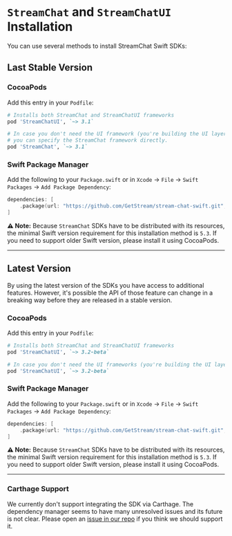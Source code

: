 # `StreamChat` and `StreamChatUI` Installation

You can use several methods to install StreamChat Swift SDKs:

## Last Stable Version

### CocoaPods

Add this entry in your `Podfile`:

```ruby
# Installs both StreamChat and StreamChatUI frameworks
pod 'StreamChatUI', `~> 3.1`
```

```ruby
# In case you don't need the UI framework (you're building the UI layer yourself)
# you can specify the StreamChat framework directly.
pod 'StreamChat', `~> 3.1`
```

### Swift Package Manager

Add the following to your `Package.swift` or in `Xcode` -> `File` -> `Swift Packages` -> `Add Package Dependency`:

```swift
dependencies: [
    .package(url: "https://github.com/GetStream/stream-chat-swift.git", .upToNextMajor(from: "3.1"))
]
```

**⚠️ Note:** Because `StreamChat` SDKs have to be distributed with its resources, the minimal Swift version requirement for this installation method is `5.3`. If you need to support older Swift version, please install it using CocoaPods.


---

## Latest Version

By using the latest version of the SDKs you have access to additional features. However, it's possible the API of those feature can change in a breaking way before they are released in a stable version.

### CocoaPods

Add this entry in your `Podfile`:

```ruby
# Installs both StreamChat and StreamChatUI frameworks
pod 'StreamChatUI', `~> 3.2-beta`

# In case you don't need the UI frameworks (you're building the UI layer yourself)
pod 'StreamChatUI', `~> 3.2-beta`
```

### Swift Package Manager

Add the following to your `Package.swift` or in `Xcode` -> `File` -> `Swift Packages` -> `Add Package Dependency`:

```swift
dependencies: [
    .package(url: "https://github.com/GetStream/stream-chat-swift.git", .upToNextMajor(from: "3.2-beta"))
]
```

**⚠️ Note:** Because `StreamChat` SDKs have to be distributed with its resources, the minimal Swift version requirement for this installation method is `5.3`. If you need to support older Swift version, please install it using CocoaPods.

---

### Carthage Support

We currently don't support integrating the SDK via Carthage. The dependency manager seems to have many unresolved issues and its future is not clear. Please open an [issue in our repo](https://github.com/GetStream/stream-chat-swift/issues) if you think we should support it.

